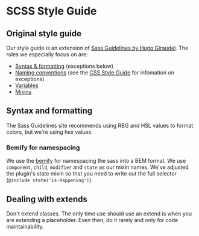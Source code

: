 
# SCSS Style Guide

## Original style guide

Our style guide is an extension of [Sass Guidelines by Hugo Giraudel](https://sass-guidelin.es/). The rules we especially focus on are:

* [Syntax & formatting](https://sass-guidelin.es/#syntax--formatting) (exceptions below)
* [Naming conventions](https://sass-guidelin.es/#naming-conventions) (see the [CSS Style Guide](css_style_guide.md) for infomation on exceptions)
* [Variables](https://sass-guidelin.es/#variables)
* [Mixins](https://sass-guidelin.es/#mixins)

## Syntax and formatting

The Sass Guidelines site recommends using RBG and HSL values to format colors, but we're using
hex values.

### Bemify for namespacing

We use the [bemify](https://github.com/franzheidl/bemify) for namespacing the sass into a BEM format. We use `component`, `child`, `modifier` and `state` as our mixin names. We've adjusted the plugin's state mixin so that you need to write out the full selector (`@include state('is-happening')`).

## Dealing with extends

Don't extend classes. The only time use should use an extend is when you are extending a placeholder. Even then, do it rarely and only for code maintainability.
